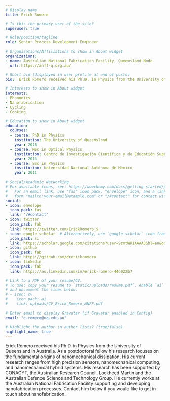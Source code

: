 ```yaml
---
# Display name
title: Erick Romero

# Is this the primary user of the site?
superuser: true

# Role/position/tagline
role: Senior Process Development Engineer

# Organizations/Affiliations to show in About widget
organizations:
- name: Australian National Fabrication Facility, Queensland Node
  url: https://anff-q.org.au/

# Short bio (displayed in user profile at end of posts)
bio:  Erick Romero received his Ph.D. in Physics from the University of Queensland in Australia. As a postdoctoral fellow his research focuses on the fundamental origins of nanomechanical dissipation. His current research ranges from high precision sensors, nanomechanical computing, and nanomechanical hybrid systems. His research has been supported by CONACYT, the Australian Research Council, Lockheed Martin and the Australian Defence Science and Technology Group. He currently works at the Australian National Fabrication Facility supporting and developing nanofabrication processes. Contact him below if you would like to get in touch about nanofabrication.  

# Interests to show in About widget
interests:
- Phononics
- Nanofabrication
- Cycling
- Cooking

# Education to show in About widget
education:
  courses:
  - course: PhD in Physics
    institution: The University of Queensland
    year: 2018
  - course: MSc in Optical Physics
    institution: Centro de Investigación Cientifica y de Educatión Superior de Ensenada
    year: 2013
  - course: BSc in Physics
    institution: Universidad Nacional Autónoma de México
    year: 2011

# Social/Academic Networking
# For available icons, see: https://wowchemy.com/docs/getting-started/page-builder/#icons
#   For an email link, use "fas" icon pack, "envelope" icon, and a link in the
#   form "mailto:your-email@example.com" or "/#contact" for contact widget.
social:
- icon: envelope
  icon_pack: fas
  link: '/#contact'
- icon: twitter
  icon_pack: fab
  link: https://twitter.com/ErickRomero_S
- icon: google-scholar  # Alternatively, use `google-scholar` icon from `ai` icon pack
  icon_pack: si
  link: https://scholar.google.com/citations?user=9zmtWRIAAAAJ&hl=en&oi=sra
- icon: github
  icon_pack: fab
  link: https://github.com/drerickromero
- icon: linkedin
  icon_pack: fab
  link: https://au.linkedin.com/in/erick-romero-446022b7

# Link to a PDF of your resume/CV.
# To use: copy your resume to `static/uploads/resume.pdf`, enable `ai` icons in `params.toml`, 
# and uncomment the lines below.
# - icon: cv
#    icon_pack: ai
#    link: uploads/CV_Erick_Romero_ANFF.pdf

# Enter email to display Gravatar (if Gravatar enabled in Config)
email: "e.romero@uq.edu.au"

# Highlight the author in author lists? (true/false)
highlight_name: true
---
```

Erick Romero received his Ph.D. in Physics from the University of Queensland in Australia.
As a postdoctoral fellow his research focuses on the fundamental origins of nanomechanical
dissipation. His current research ranges from high precision sensors, nanomechanical computing,
and nanomechanical hybrid systems. His research has been supported by CONACYT, the Australian Research
Council, Lockheed Martin and the Australian Defence Science and Technology Group.
He currently works at the Australian National Fabrication Facility supporting and developing nanofabrication processes. Contact him below if you would like to get in touch about nanofabrication.  
